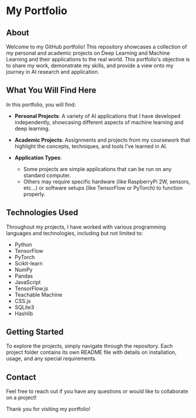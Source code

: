 # My Portfolio

## About 

Welcome to my GitHub portfolio! This repository showcases a collection of my personal and academic projects on Deep Learning and Machine Learning and their applications to the real world. This portfolio's objective is to share my work, demonstrate my skills, and provide a view onto my journey in AI research and application.

## What You Will Find Here

In this portfolio, you will find:

- **Personal Projects**: A variety of AI applications that I have developed independently, showcasing different aspects of machine learning and deep learning.

- **Academic Projects**: Assignments and projects from my coursework that highlight the concepts, techniques, and tools I've learned in AI.

- **Application Types**: 
  - Some projects are simple applications that can be run on any standard computer.
  - Others may require specific hardware (like RaspberryPi 2W, sensors, etc...) or software setups (like TensorFlow or PyTorch) to function properly.

## Technologies Used

Throughout my projects, I have worked with various programming languages and technologies, including but not limited to:

- Python
- TensorFlow
- PyTorch
- Scikit-learn
- NumPy
- Pandas
- JavaScript
- TensorFlow.js
- Teachable Machine
- CSS.js
- SQLite3
- Hashlib

## Getting Started

To explore the projects, simply navigate through the repository. Each project folder contains its own README file with details on installation, usage, and any special requirements.

## Contact

Feel free to reach out if you have any questions or would like to collaborate on a project!

Thank you for visiting my portfolio!
